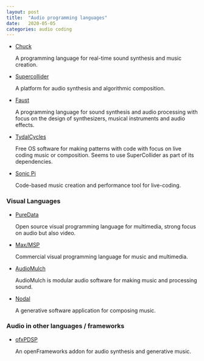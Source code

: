 ```yaml
--- 
layout: post 
title:  "Audio programming languages" 
date:   2020-05-05
categories: audio coding 
---
```


* [Chuck](https://chuck.cs.princeton.edu/)

  A programming language for real-time sound synthesis and music creation.

* [Supercollider](https://supercollider.github.io/)

  A platform for audio synthesis and algorithmic composition.

* [Faust](https://faust.grame.fr)

  A programming language for sound synthesis and audio processing with focus on the design of synthesizers, musical instruments and audio effects.

* [TydalCycles](https://tidalcycles.org)

  Free OS software for making patterns with code with focus on live coding music or composition.
  Seems to use SuperCollider as part of its dependencies.

* [Sonic Pi](https://sonic-pi.net/)

  Code-based music creation and performance tool for live-coding.

### Visual Languages


* [PureData](http://puredata.info/)

  Open source visual programming language for multimedia, strong focus on audio but also video.

* [Max/MSP](https://cycling74.com/)

  Commercial visual programming language for music and multimedia.
  
* [AudioMulch](http://www.audiomulch.com/)

  AudioMulch is modular audio software for making music and processing sound. 

* [Nodal](https://nodalmusic.com/)

  A generative software application for composing music.

### Audio in other languages / frameworks

* [ofxPDSP](https://github.com/npisanti/ofxPDSP)
  
  An openFrameworks addon for audio synthesis and generative music.
  
